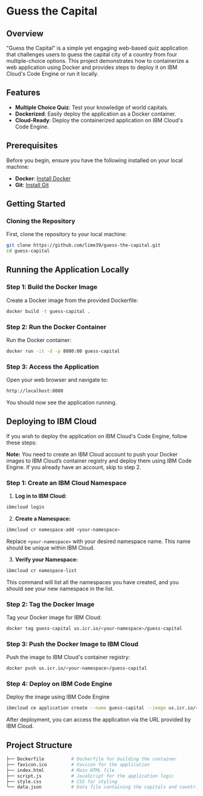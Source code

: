 # Guess the Capital

## Overview

"Guess the Capital" is a simple yet engaging web-based quiz application that challenges users to guess the capital city of a country from four multiple-choice options. This project demonstrates how to containerize a web application using Docker and provides steps to deploy it on IBM Cloud's Code Engine or run it locally.

## Features

- **Multiple Choice Quiz**: Test your knowledge of world capitals.
- **Dockerized**: Easily deploy the application as a Docker container.
- **Cloud-Ready**: Deploy the containerized application on IBM Cloud's Code Engine.

## Prerequisites

Before you begin, ensure you have the following installed on your local machine:

- **Docker**: [Install Docker](https://www.docker.com/get-started)
- **Git**: [Install Git](https://git-scm.com/book/en/v2/Getting-Started-Installing-Git)

## Getting Started

### Cloning the Repository

First, clone the repository to your local machine:

```bash
git clone https://github.com/lime39/guess-the-capital.git
cd guess-capital
```
## Running the Application Locally

### Step 1: Build the Docker Image
Create a Docker image from the provided Dockerfile:

```bash
docker build -t guess-capital .
```

### Step 2: Run the Docker Container
Run the Docker container:

```bash
docker run -it -d -p 8080:80 guess-capital
```

### Step 3: Access the Application
Open your web browser and navigate to:

```bash
http://localhost:8080
```
You should now see the application running.

## Deploying to IBM Cloud
If you wish to deploy the application on IBM Cloud's Code Engine, follow these steps:

**Note:** You need to create an IBM Cloud account to push your Docker images to IBM Cloud’s container registry and deploy them using IBM Code Engine. If you already have an account, skip to step 2.

### Step 1: Create an IBM Cloud Namespace
1. **Log in to IBM Cloud:**
```bash
ibmcloud login
```
2. **Create a Namespace:**
```bash
ibmcloud cr namespace-add <your-namespace>
```
Replace `<your-namespace>` with your desired namespace name. This name should be unique within IBM Cloud. 

3. **Verify your Namespace:**
```bash
ibmcloud cr namespace-list
```
This command will list all the namespaces you have created, and you should see your new namespace in the list.

### Step 2: Tag the Docker Image
Tag your Docker image for IBM Cloud:

```bash
docker tag guess-capital us.icr.io/<your-namespace>/guess-capital
```

### Step 3: Push the Docker Image to IBM Cloud
Push the image to IBM Cloud's container registry:

```bash
docker push us.icr.io/<your-namespace>/guess-capital
```
### Step 4: Deploy on IBM Code Engine
Deploy the image using IBM Code Engine
```bash
ibmcloud ce application create --name guess-capital --image us.icr.io/<your-namespace>/guess-capital --registry-secret icr-secret --port 80
```
After deployment, you can access the application via the URL provided by IBM Cloud.

## Project Structure
```bash
├── Dockerfile          # Dockerfile for building the container
├── favicon.ico         # Favicon for the application
├── index.html          # Main HTML file
├── script.js           # JavaScript for the application logic
├── style.css           # CSS for styling
└── data.json           # Data file containing the capitals and countries
```

